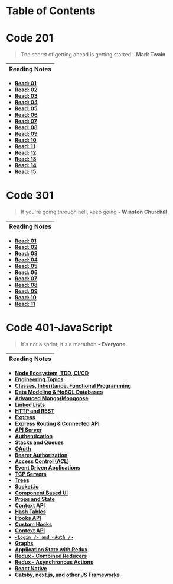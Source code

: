 # Table of Contents

# Code 201

> The secret of getting ahead is getting started
> **- Mark Twain**

| Reading Notes |
| ------------- |


- **[Read: 01](201/201-class-01.md)**
- **[Read: 02](201/201-class-02.md)**
- **[Read: 03](201/201-class-03.md)**
- **[Read: 04](201/201-class-04.md)**
- **[Read: 05](201/201-class-05.md)**
- **[Read: 06](201/201-class-06.md)**
- **[Read: 07](201/201-class-07.md)**
- **[Read: 08](201/201-class-08.md)**
- **[Read: 09](201/201-class-09.md)**
- **[Read: 10](201/201-class-10.md)**
- **[Read: 11](201/201-class-11.md)**
- **[Read: 12](201/201-class-12.md)**
- **[Read: 13](201/201-class-13.md)**
- **[Read: 14](201/201-class-14.md)**
- **[Read: 15](201/201-class-15.md)**

# Code 301

> If you're going through hell, keep going
> **- Winston Churchill**

| Reading Notes |
| ------------- |


- **[Read: 01](301/301-class-01.md)**
- **[Read: 02](301/301-class-02.md)**
- **[Read: 03](301/301-class-03.md)**
- **[Read: 04](301/301-class-04.md)**
- **[Read: 05](301/301-class-05.md)**
- **[Read: 06](301/301-class-06.md)**
- **[Read: 07](301/301-class-07.md)**
- **[Read: 08](301/301-class-08.md)**
- **[Read: 09](301/301-class-09.md)**
- **[Read: 10](301/301-class-10.md)**
- **[Read: 11](301/301-class-11.md)**

# Code 401-JavaScript

> It's not a sprint, it's a marathon
> **- Everyone**

| Reading Notes |
| ------------- |


- **[Node Ecosystem, TDD, CI/CD](401/401-js-class-01.md)**
- **[Engineering Topics](401/401-js-class-01-b.md)**
- **[Classes, Inheritance, Functional Programming](401/401-js-class-02.md)**
- **[Data Modeling & NoSQL Databases](401/js-class-03.md)**
- **[Advanced Mongo/Mongoose](401/js-class-04.md)**
- **[Linked Lists](401/js-class-05.md)**
- **[HTTP and REST](401/js-class-06.md)**
- **[Express](401/js-class-07.md)**
- **[Express Routing & Connected API](401/js-class-08.md)**
- **[API Server](401/js-class-09.md)**
- **[Authentication](401/js-class-10.md)**
- **[Stacks and Queues](401/js-class-11.md)**
- **[OAuth](401/js-class-12.md)**
- **[Bearer Authorization](401/js-class-13.md)**
- **[Access Control (ACL)](401/js-class-14.md)**
- **[Event Driven Applications](401/js-class-15.md)**
- **[TCP Servers](401/js-class-16.md)**
- **[Trees](401/js-class-17.md)**
- **[Socket.io](401/js-class-19.md)**
- **[Component Based UI](401/js-class-26.md)**
- **[Props and State](401/js-class-27.md)**
- **[Context API](401/js-class-28.md)**
- **[Hash Tables](401/js-class-29.md)**
- **[Hooks API](401/js-class-30.md)**
- **[Custom Hooks](401/js-class-31.md)**
- **[Context API](401/js-class-32.md)**
- **[`<Login /> and <Auth />`](401/js-class-33.md)**
- **[Graphs](401/js-class-34.md)**
- **[Application State with Redux](401/js-class-35.md)**
- **[Redux - Combined Reducers](401/js-class-36.md)**
- **[Redux - Asynchronous Actions](401/js-class-37.md)**
- **[React Native](401/js-class-38.md)**
- **[Gatsby, next.js, and other JS Frameworks](401/js-class-39.md)**
